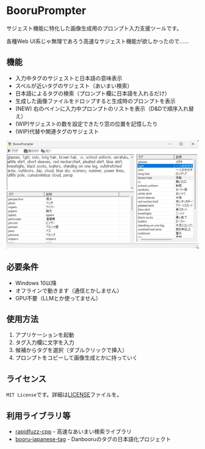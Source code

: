 # BooruPrompter

サジェスト機能に特化した画像生成用のプロンプト入力支援ツールです。

各種Web UI系じゃ無理であろう高速なサジェスト機能が欲しかったので……

## 機能

- 入力中タグのサジェストと日本語の意味表示
- スペルが近いタグのサジェスト（あいまい検索）
- 日本語によるタグの検索（プロンプト欄に日本語を入れるだけ）
- 生成した画像ファイルをドロップすると生成時のプロンプトを表示
- (NEW) 右のペインに入力中プロンプトのリストを表示（D&Dで順序入れ替え）
- (WIP)サジェストの数を設定できたり窓の位置を記憶したり
- (WIP)代替や関連タグのサジェスト

<img src="docs/sample.jpg">


## 必要条件
- Windows 10以降
- オフラインで動きます（通信とかしません）
- GPU不要（LLMとか使ってません）

## 使用方法

1. アプリケーションを起動
2. タグ入力欄に文字を入力
3. 候補からタグを選択（ダブルクリックで挿入）
4. プロンプトをコピーして画像生成とかに持っていく

## ライセンス

`MIT License`です。詳細は[LICENSE](LICENSE)ファイルを。

## 利用ライブラリ等
- [rapidfuzz-cpp](https://github.com/rapidfuzz/rapidfuzz-cpp) - 高速なあいまい検索ライブラリ
- [booru-japanese-tag](https://github.com/boorutan/booru-japanese-tag) - Danbooruのタグの日本語化プロジェクト


